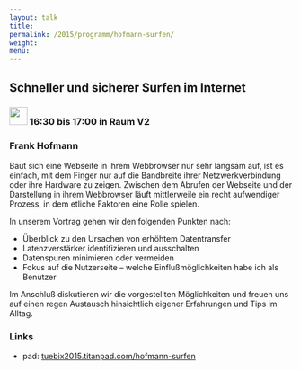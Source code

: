 ```yaml
---
layout: talk
title:
permalink: /2015/programm/hofmann-surfen/
weight: 
menu:
---
```

## Schneller&nbsp;und&nbsp;sicherer&nbsp;Surfen&nbsp;im&nbsp;Internet

### <img height = "32" src="../../images/talk.svg"> 16:30 bis 17:00 in Raum V2

### Frank&nbsp;Hofmann

Baut sich eine Webseite in ihrem Webbrowser nur sehr langsam auf, ist es
einfach, mit dem Finger nur auf die Bandbreite ihrer Netzwerkverbindung
oder ihre Hardware zu zeigen. Zwischen dem Abrufen der Webseite und der
Darstellung in ihrem Webbrowser läuft mittlerweile ein recht aufwendiger
Prozess, in dem etliche Faktoren eine Rolle spielen.

In unserem Vortrag gehen wir den folgenden Punkten nach:

* Überblick zu den Ursachen von erhöhtem Datentransfer
* Latenzverstärker identifizieren und ausschalten
* Datenspuren minimieren oder vermeiden
* Fokus auf die Nutzerseite – welche Einflußmöglichkeiten habe ich als Benutzer

Im Anschluß diskutieren wir die vorgestellten Möglichkeiten und freuen
uns auf einen regen Austausch hinsichtlich eigener Erfahrungen und Tips
im Alltag.

### Links

- pad: <a href="https://tuebix2015.titanpad.com/hofmann-surfen" target="_blank">tuebix2015.titanpad.com/hofmann-surfen</a>
